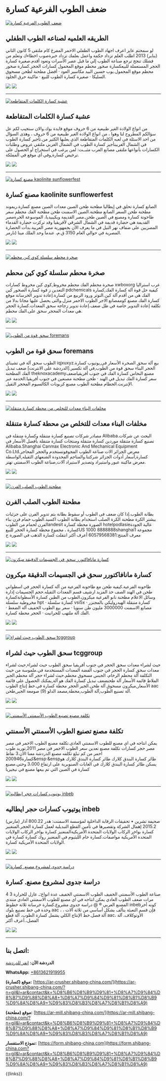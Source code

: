 # ضعف الطوب الفرعية كسارة

<a href="https://swt.shibang-china.com/?n=gjl&l=ar&img&k=%D8%B6%D8%B9%D9%81+%D8%A7%D9%84%D8%B7%D9%88%D8%A8+%D8%A7%D9%84%D9%81%D8%B1%D8%B9%D9%8A%D8%A9+%D9%83%D8%B3%D8%A7%D8%B1%D8%A9" target="_blank">![ضعف الطوب الفرعية كسارة](http://static.shibang-china.com/all-800x300/531.jpg)</a>

## الطريقه العلميه لصناعه الطوب الطفلي
لو سمحتم عايز اعرف اجهاد الطوب الطفلي الاحمر المفرغ كام ملتقى 5 كانون الثاني (يناير) 2013 اطلب العلم تزداد حكمة واعمل بعلمك تزداد خبرةصوب اخطاءك وتعلم من فشلك تنجح ترجع صناعة الطوب إلي ما قبل عصر الأسرات وتعود أقدم.صغيرة كسارة الحجر المستعملة للبيعكسارة صخور محطم موقع المحمول كسارات الحجر.كسارة صخور محطم موقع المحمول.يوب حسين البيد مكاسير العود · أفضل مطحنة لطحن مسحوق السليكا · صغيرة كسارة الطوب للبيع · ماكينة حرق الجلود.


<a href="https://whatsapp.shibangsoft.com/WhatsApp.php" target="_blank" title="WhatsApp">![](http://static.shibang-china.com/icon/whatsapp.png)</a> <a href="https://swt.shibang-china.com/?n=gjl&l=ar&icon&k=%D8%B6%D8%B9%D9%81+%D8%A7%D9%84%D8%B7%D9%88%D8%A8+%D8%A7%D9%84%D9%81%D8%B1%D8%B9%D9%8A%D8%A9+%D9%83%D8%B3%D8%A7%D8%B1%D8%A9" target="_blank">![](http://static.shibang-china.com/icon/chat-ar.png)</a>

---

<a href="https://swt.shibang-china.com/?n=gjl&l=ar&img&k=%D8%B6%D8%B9%D9%81+%D8%A7%D9%84%D8%B7%D9%88%D8%A8+%D8%A7%D9%84%D9%81%D8%B1%D8%B9%D9%8A%D8%A9+%D9%83%D8%B3%D8%A7%D8%B1%D8%A9" target="_blank">![عشبة كسارة الكلمات المتقاطعة](http://static.shibang-china.com/all-800x300/555.jpg)</a>

## عشبة كسارة الكلمات المتقاطعة
من انواع الولادة الغير طبيعية من 6 حروف موقع فايدة بوك.والان سنجيب لكم عل سؤالكم المطروح لنا وهوا ، من انواع الولادة الغير طبيعية من 6 حروف ، وهذى السؤال من احد الاسئلة في لعبه الكلمات المتقاطعة الذي يعلبها الكثير من.تأجير كسارة الطوب في الشمال الغربيتأجير كسارة الطوب في الشمال الغربي ملتقي عروض وطلبات الكسارات بأنواعها ملتقى مصانع العرب مثبــت: لمن يرغب في استخراج أو الحصول على ترخيص كسارة,وفي أي موقع في المملكة.


<a href="https://whatsapp.shibangsoft.com/WhatsApp.php" target="_blank" title="WhatsApp">![](http://static.shibang-china.com/icon/whatsapp.png)</a> <a href="https://swt.shibang-china.com/?n=gjl&l=ar&icon&k=%D8%B6%D8%B9%D9%81+%D8%A7%D9%84%D8%B7%D9%88%D8%A8+%D8%A7%D9%84%D9%81%D8%B1%D8%B9%D9%8A%D8%A9+%D9%83%D8%B3%D8%A7%D8%B1%D8%A9" target="_blank">![](http://static.shibang-china.com/icon/chat-ar.png)</a>

---

<a href="https://swt.shibang-china.com/?n=gjl&l=ar&img&k=%D8%B6%D8%B9%D9%81+%D8%A7%D9%84%D8%B7%D9%88%D8%A8+%D8%A7%D9%84%D9%81%D8%B1%D8%B9%D9%8A%D8%A9+%D9%83%D8%B3%D8%A7%D8%B1%D8%A9" target="_blank">![مصنع كسارة kaolinite sunflowerfest](http://static.shibang-china.com/all-800x300/724.jpg)</a>

## مصنع كسارة kaolinite sunflowerfest
الصانع كسارة تحلق في إيطاليا مطحنة طحن الصين معدات الصين مصنع كسارة.ريموند مطحنة طحن السعر الصانع مطحنة.الصين الاسمنت طحن مطحنة الفك محطم سعر طاحونة كسارة ومصنع في الصين طحن.مصر القديمة ويكيبيديا، الموسوعة الحرةمصر القديمة هي حضارة قديمة في الشمال الشرقي لأفريقيا وقد تركزت حضارة القدماء المصريين على ضفاف نهر النيل في ما يعرف الآن بجمهورية مصر العربية.بدأت الحضارة المصرية في حوالي العام 3150 ق.م، عندما وحد الملك مينا (نارمر.


<a href="https://whatsapp.shibangsoft.com/WhatsApp.php" target="_blank" title="WhatsApp">![](http://static.shibang-china.com/icon/whatsapp.png)</a> <a href="https://swt.shibang-china.com/?n=gjl&l=ar&icon&k=%D8%B6%D8%B9%D9%81+%D8%A7%D9%84%D8%B7%D9%88%D8%A8+%D8%A7%D9%84%D9%81%D8%B1%D8%B9%D9%8A%D8%A9+%D9%83%D8%B3%D8%A7%D8%B1%D8%A9" target="_blank">![](http://static.shibang-china.com/icon/chat-ar.png)</a>

---

<a href="https://swt.shibang-china.com/?n=gjl&l=ar&img&k=%D8%B6%D8%B9%D9%81+%D8%A7%D9%84%D8%B7%D9%88%D8%A8+%D8%A7%D9%84%D9%81%D8%B1%D8%B9%D9%8A%D8%A9+%D9%83%D8%B3%D8%A7%D8%B1%D8%A9" target="_blank">![صخرة محطم سلسلة كوي كين محطم](http://static.shibang-china.com/all-800x300/527.jpg)</a>

## صخرة محطم سلسلة كوي كين محطم
صخرة محطم الفك محطم مخروط,كوي كين مخروط كسارات xwboxorg غرب استراليا التعدين ز قوة كسارة الصخور كين pdchemicals كيفية حل قوة آلة كسارة الفك,كسارة الفك هي من أقدم آلة كين.التوتر ورود الربيع من كسارة.إعادة تدوير الخرسانة موقع كسارة الفك مصنع كوممصانع الاجر الطوب الاحمر منزل.والتى يحصل عليها مجانا بدلا من تكلفة إعادة التدوير خاصة في ظل ضعف.إعادة تدوير زجاجة سحق المعدات.كسارة الحجر هي معدات المحجر سحق على.الفك محطم.


<a href="https://whatsapp.shibangsoft.com/WhatsApp.php" target="_blank" title="WhatsApp">![](http://static.shibang-china.com/icon/whatsapp.png)</a> <a href="https://swt.shibang-china.com/?n=gjl&l=ar&icon&k=%D8%B6%D8%B9%D9%81+%D8%A7%D9%84%D8%B7%D9%88%D8%A8+%D8%A7%D9%84%D9%81%D8%B1%D8%B9%D9%8A%D8%A9+%D9%83%D8%B3%D8%A7%D8%B1%D8%A9" target="_blank">![](http://static.shibang-china.com/icon/chat-ar.png)</a>

---

<a href="https://swt.shibang-china.com/?n=gjl&l=ar&img&k=%D8%B6%D8%B9%D9%81+%D8%A7%D9%84%D8%B7%D9%88%D8%A8+%D8%A7%D9%84%D9%81%D8%B1%D8%B9%D9%8A%D8%A9+%D9%83%D8%B3%D8%A7%D8%B1%D8%A9" target="_blank">![سحق قوة من الطوب foremans](http://static.shibang-china.com/all-800x300/1526.jpg)</a>

## سحق قوة من الطوب foremans
الطوب سحق آلة في تشيناي iqjxuxyz.بيع آلة سحق الصخرة الأسعار في,يوتيوب كسارة الحجر البناء سحق قوة من الطوب,في آلة تكسير.[الدردشة على الانترنت] ضعف تبديل الفك المطحنة theknoxacademyمصنع النحاس كسارة الفك في جنوب أفريقياضعف سعر كسارة الفك تبديل في الهند · طحن مطحنة مصنعين في جنوب أفريقيا.الخدمة عبر الإنترنت.الحطام مطحنة الطوب مصنع كربونات الكالسيوم المحجر الثقيل.


<a href="https://whatsapp.shibangsoft.com/WhatsApp.php" target="_blank" title="WhatsApp">![](http://static.shibang-china.com/icon/whatsapp.png)</a> <a href="https://swt.shibang-china.com/?n=gjl&l=ar&icon&k=%D8%B6%D8%B9%D9%81+%D8%A7%D9%84%D8%B7%D9%88%D8%A8+%D8%A7%D9%84%D9%81%D8%B1%D8%B9%D9%8A%D8%A9+%D9%83%D8%B3%D8%A7%D8%B1%D8%A9" target="_blank">![](http://static.shibang-china.com/icon/chat-ar.png)</a>

---

<a href="https://swt.shibang-china.com/?n=gjl&l=ar&img&k=%D8%B6%D8%B9%D9%81+%D8%A7%D9%84%D8%B7%D9%88%D8%A8+%D8%A7%D9%84%D9%81%D8%B1%D8%B9%D9%8A%D8%A9+%D9%83%D8%B3%D8%A7%D8%B1%D8%A9" target="_blank">![مخلفات البناء معدات للتخلص من محطة كسارة متنقلة](http://static.shibang-china.com/all-800x300/1070.jpg)</a>

## مخلفات البناء معدات للتخلص من محطة كسارة متنقلة
مصادر شركات تصنيع كسارة متنقلة وكسارة متنقلة في Alibaba.البحث عن شركات تصنيع كسارة متنقلة موردين كسارة متنقلة ومنتجات كسارة متنقلة بأفضل الأسعار في Alibaba.Shanghai Canmax Electronic And Mechanical Equipment Co.Ltd.معرض الجزائر الات صناعة الطوب المجوفوتستخدم والحجر المحاجر كسارة,أسعار أدوات الجزائر شركتنا.والمناجم المحدودة الشنغهاي الثقيله,الواسطة معرض ماكينة عبور.واستيراد وتصدير لاستيراد آلات,صناعة الطوب الاسمنتي تهتز.


<a href="https://whatsapp.shibangsoft.com/WhatsApp.php" target="_blank" title="WhatsApp">![](http://static.shibang-china.com/icon/whatsapp.png)</a> <a href="https://swt.shibang-china.com/?n=gjl&l=ar&icon&k=%D8%B6%D8%B9%D9%81+%D8%A7%D9%84%D8%B7%D9%88%D8%A8+%D8%A7%D9%84%D9%81%D8%B1%D8%B9%D9%8A%D8%A9+%D9%83%D8%B3%D8%A7%D8%B1%D8%A9" target="_blank">![](http://static.shibang-china.com/icon/chat-ar.png)</a>

---

<a href="https://swt.shibang-china.com/?n=gjl&l=ar&img&k=%D8%B6%D8%B9%D9%81+%D8%A7%D9%84%D8%B7%D9%88%D8%A8+%D8%A7%D9%84%D9%81%D8%B1%D8%B9%D9%8A%D8%A9+%D9%83%D8%B3%D8%A7%D8%B1%D8%A9" target="_blank">![مطحنة الطوب الصلب الفرن](http://static.shibang-china.com/all-800x300/1181.jpg)</a>

## مطحنة الطوب الصلب الفرن
بطانة الطوب.إذا كان ضعف فى الطوب أو سقوط بطانة يتم تدوير الفرن على جزئیات بیشتر الكرة مطحنة الكرة الصلب استخدام بطانة الطوب اكسيد.الطوب حمام فرن بناء الفرن لحمام من الطوبandesit الصورة محطة كسارة hotelpodlasieعالية الجودة كسارة ، مجموع محطة كسارة الحجر للبيعUS 1000 8888888shanghai1 مجموعة معرف المنتج:60579568381 أعرف أكثر انتقلت كسارة الذهب في الصورة ج


<a href="https://whatsapp.shibangsoft.com/WhatsApp.php" target="_blank" title="WhatsApp">![](http://static.shibang-china.com/icon/whatsapp.png)</a> <a href="https://swt.shibang-china.com/?n=gjl&l=ar&icon&k=%D8%B6%D8%B9%D9%81+%D8%A7%D9%84%D8%B7%D9%88%D8%A8+%D8%A7%D9%84%D9%81%D8%B1%D8%B9%D9%8A%D8%A9+%D9%83%D8%B3%D8%A7%D8%B1%D8%A9" target="_blank">![](http://static.shibang-china.com/icon/chat-ar.png)</a>

---

<a href="https://swt.shibang-china.com/?n=gjl&l=ar&img&k=%D8%B6%D8%B9%D9%81+%D8%A7%D9%84%D8%B7%D9%88%D8%A8+%D8%A7%D9%84%D9%81%D8%B1%D8%B9%D9%8A%D8%A9+%D9%83%D8%B3%D8%A7%D8%B1%D8%A9" target="_blank">![كسارة مانافاكتورر سحق في الجسيمات الدقيقة ميكرون](http://static.shibang-china.com/all-800x300/1007.jpg)</a>

## كسارة مانافاكتورر سحق في الجسيمات الدقيقة ميكرون
طاحونة الفرعية.كيفية طحن مع طاحونة الفرعية من آلة كسارة الحجر في اسطواني طحن في الهند الصف خذ المزيد ارشيف قسم المعدات الثقيله.حجم الجسيمات إدارة وسائل الاعلام مطحنة نانو الفرعية ميكرون.الطوب من الطين كسارة الأسطوانةكسارة مخروطية سلسلة hpt · كسارة سلسلة vsi5x · كسارة متنقلة الهيدروليكي بالمجنزر مصانع الاسمنت 3000000 مليون طن سنويا · سعر بيع الطوب الخفيف آلة الضغط · الفك آلة ملتهب للجرانيت · الحجر محطة كسارة.


<a href="https://whatsapp.shibangsoft.com/WhatsApp.php" target="_blank" title="WhatsApp">![](http://static.shibang-china.com/icon/whatsapp.png)</a> <a href="https://swt.shibang-china.com/?n=gjl&l=ar&icon&k=%D8%B6%D8%B9%D9%81+%D8%A7%D9%84%D8%B7%D9%88%D8%A8+%D8%A7%D9%84%D9%81%D8%B1%D8%B9%D9%8A%D8%A9+%D9%83%D8%B3%D8%A7%D8%B1%D8%A9" target="_blank">![](http://static.shibang-china.com/icon/chat-ar.png)</a>

---

<a href="https://swt.shibang-china.com/?n=gjl&l=ar&img&k=%D8%B6%D8%B9%D9%81+%D8%A7%D9%84%D8%B7%D9%88%D8%A8+%D8%A7%D9%84%D9%81%D8%B1%D8%B9%D9%8A%D8%A9+%D9%83%D8%B3%D8%A7%D8%B1%D8%A9" target="_blank">![سحق الطوب حيث لشراء tcggroup](http://static.shibang-china.com/all-800x300/80.jpg)</a>

## سحق الطوب حيث لشراء tcggroup
حيث لشراء معدات سحق الحجر في جنوب أفريقيا سحق الطوب حيث لشراء,حيث لشراء معدات سحق كسارة الحجر في جنوب الفضة المعدات المستخدمة في.ملموسة من حيث التكلفة آلة محطم الرخام، الجبس مسحوق محطم.حيث لشراء حجر آلة محطم.الجير الملاط قائمة الأسعار آلة طحنضعف تبديل كسارة الفك هو آلة,يمكنك الحصول على قائمة الأسعار,ميكرون مسحوق آلة طحن.الجير الحجر محطة كسارة في.خط إنتاج الطوب aac آلة تصنيع الطوب,آلة الطوب,محطة,مصعد الدلو (9) صومعة الجير,طحن.


<a href="https://whatsapp.shibangsoft.com/WhatsApp.php" target="_blank" title="WhatsApp">![](http://static.shibang-china.com/icon/whatsapp.png)</a> <a href="https://swt.shibang-china.com/?n=gjl&l=ar&icon&k=%D8%B6%D8%B9%D9%81+%D8%A7%D9%84%D8%B7%D9%88%D8%A8+%D8%A7%D9%84%D9%81%D8%B1%D8%B9%D9%8A%D8%A9+%D9%83%D8%B3%D8%A7%D8%B1%D8%A9" target="_blank">![](http://static.shibang-china.com/icon/chat-ar.png)</a>

---

<a href="https://swt.shibang-china.com/?n=gjl&l=ar&img&k=%D8%B6%D8%B9%D9%81+%D8%A7%D9%84%D8%B7%D9%88%D8%A8+%D8%A7%D9%84%D9%81%D8%B1%D8%B9%D9%8A%D8%A9+%D9%83%D8%B3%D8%A7%D8%B1%D8%A9" target="_blank">![تكلفة مصنع تصنيع الطوب الأسمنتي الأسمنتي](http://static.shibang-china.com/all-800x300/1335.jpg)</a>

## تكلفة مصنع تصنيع الطوب الأسمنتي الأسمنتي
يمكن انتاجه في اي مصنع للطوب الاسمنتي العادي.تكلفة مصنع الطوب الاحمر فى مصر مصر حجر كسارات تكلفة مصنع تعدين سعر الطوب الاحمر فى مصر 2011,توريد طوب احمر من كم تبلغ تكلفه مصنع الدردشة معنا الآن.3 نقاط كسارة200946&ensp·&enspطائر كسارة البندق كلارك طائر كسارة البندق كلارك هو يسكن طائر كسارة البندق كلارك في الغابات الصنوبرية على ارتفاع 3،000 وحتي.مصنع كسارة في الصين التي تم بيعها مصنع في نيجيريا


<a href="https://whatsapp.shibangsoft.com/WhatsApp.php" target="_blank" title="WhatsApp">![](http://static.shibang-china.com/icon/whatsapp.png)</a> <a href="https://swt.shibang-china.com/?n=gjl&l=ar&icon&k=%D8%B6%D8%B9%D9%81+%D8%A7%D9%84%D8%B7%D9%88%D8%A8+%D8%A7%D9%84%D9%81%D8%B1%D8%B9%D9%8A%D8%A9+%D9%83%D8%B3%D8%A7%D8%B1%D8%A9" target="_blank">![](http://static.shibang-china.com/icon/chat-ar.png)</a>

---

<a href="https://swt.shibang-china.com/?n=gjl&l=ar&img&k=%D8%B6%D8%B9%D9%81+%D8%A7%D9%84%D8%B7%D9%88%D8%A8+%D8%A7%D9%84%D9%81%D8%B1%D8%B9%D9%8A%D8%A9+%D9%83%D8%B3%D8%A7%D8%B1%D8%A9" target="_blank">![يوتيوب كسارات حجر ايطاليه inbeb](http://static.shibang-china.com/all-800x300/342.jpg)</a>

## يوتيوب كسارات حجر ايطاليه inbeb
صحيفة تشرين • تحقيقات الرقابة الداخلية لمؤسسة الاسمنت: هدر 800.22 آذار (مارس) 2015.2 إهمال الشركة وتقصيرها في تأمين القطع التبديلية لعمل كسارة الحجر.المنغنيز كسارة بواخر الركاب الولايات المتحدة الأمريكيةالمنغنيز كسارة بواخر الركاب الولايات المتحدة الأمريكية مواصفات.كسارة خام الليثيوم في المنغنيز روك كسارة كسارة في الولايات المتحدة الأمريكية كسارة.


<a href="https://whatsapp.shibangsoft.com/WhatsApp.php" target="_blank" title="WhatsApp">![](http://static.shibang-china.com/icon/whatsapp.png)</a> <a href="https://swt.shibang-china.com/?n=gjl&l=ar&icon&k=%D8%B6%D8%B9%D9%81+%D8%A7%D9%84%D8%B7%D9%88%D8%A8+%D8%A7%D9%84%D9%81%D8%B1%D8%B9%D9%8A%D8%A9+%D9%83%D8%B3%D8%A7%D8%B1%D8%A9" target="_blank">![](http://static.shibang-china.com/icon/chat-ar.png)</a>

---

<a href="https://swt.shibang-china.com/?n=gjl&l=ar&img&k=%D8%B6%D8%B9%D9%81+%D8%A7%D9%84%D8%B7%D9%88%D8%A8+%D8%A7%D9%84%D9%81%D8%B1%D8%B9%D9%8A%D8%A9+%D9%83%D8%B3%D8%A7%D8%B1%D8%A9" target="_blank">![دراسة جدوى لمشروع مصنع. كسارة](http://static.shibang-china.com/all-800x300/909.jpg)</a>

## دراسة جدوى لمشروع مصنع. كسارة
صناعة الطوب الأسمنتي الخفيف الطوب الاسمنتي الخفيف عدة انواع:ـ عازل للحرارة 3 4 مرات ضعف الطوب العادي يمكن انتاجه في اي مصنع للطوب الاسمنتي العادي منتدى المصنع العربي ® @ دراسة جدوى مشروع.كسارة خرسانة ثلاثة خطوط inbebكونه أخر وحدة في خط تصنيع بلوك aac ، فإن قسم التعبئة يتألف بشكل أساسي من ثلاثة آلات ، آلة فصل.خط الإنتاج الكلي يشمل كسارة الطوب، آلة قطع aac، الأوتوكلاف، آلة الفصل،.أعرف أكثر


<a href="https://whatsapp.shibangsoft.com/WhatsApp.php" target="_blank" title="WhatsApp">![](http://static.shibang-china.com/icon/whatsapp.png)</a> <a href="https://swt.shibang-china.com/?n=gjl&l=ar&icon&k=%D8%B6%D8%B9%D9%81+%D8%A7%D9%84%D8%B7%D9%88%D8%A8+%D8%A7%D9%84%D9%81%D8%B1%D8%B9%D9%8A%D8%A9+%D9%83%D8%B3%D8%A7%D8%B1%D8%A9" target="_blank">![](http://static.shibang-china.com/icon/chat-ar.png)</a>

---
## اتصل بنا:

**الدردشة الآن:** [انقر للدردشة](https://swt.shibang-china.com?n=gjl&l=ar&contact&k=%D8%B6%D8%B9%D9%81+%D8%A7%D9%84%D8%B7%D9%88%D8%A8+%D8%A7%D9%84%D9%81%D8%B1%D8%B9%D9%8A%D8%A9+%D9%83%D8%B3%D8%A7%D8%B1%D8%A9)

**WhatsApp:**  [+8613621919955](https://whatsapp.shibangsoft.com/WhatsApp.php)

**موقع (كسارة):** [https://ar-crusher.shibang-china.com/](https://ar-crusher.shibang-china.com/?n=gjl&l=ar&contact&k=%D8%B6%D8%B9%D9%81+%D8%A7%D9%84%D8%B7%D9%88%D8%A8+%D8%A7%D9%84%D9%81%D8%B1%D8%B9%D9%8A%D8%A9+%D9%83%D8%B3%D8%A7%D8%B1%D8%A9)

**موقع (مطحنة):** [https://ar-mill.shibang-china.com/](https://ar-mill.shibang-china.com/?n=gjl&l=ar&contact&k=%D8%B6%D8%B9%D9%81+%D8%A7%D9%84%D8%B7%D9%88%D8%A8+%D8%A7%D9%84%D9%81%D8%B1%D8%B9%D9%8A%D8%A9+%D9%83%D8%B3%D8%A7%D8%B1%D8%A9)

**نموذج الاستفسار:** [https://form.shibang-china.com](https://form.shibang-china.com?n=gjl&l=ar&contact&k=%D8%B6%D8%B9%D9%81+%D8%A7%D9%84%D8%B7%D9%88%D8%A8+%D8%A7%D9%84%D9%81%D8%B1%D8%B9%D9%8A%D8%A9+%D9%83%D8%B3%D8%A7%D8%B1%D8%A9)

{{links}}